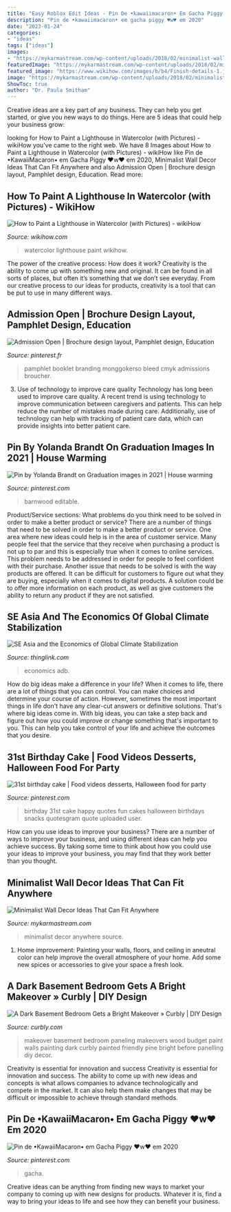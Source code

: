 ```yaml
---
title: "Easy Roblox Edit Ideas - Pin De •kawaiimacaron• Em Gacha Piggy ♥️w♥️ Em 2020"
description: "Pin de •kawaiimacaron• em gacha piggy ♥️w♥️ em 2020"
date: "2023-01-24"
categories:
- "ideas"
tags: ["ideas"]
images:
- "https://mykarmastream.com/wp-content/uploads/2018/02/minimalist-wall-decor-6-.png"
featuredImage: "https://mykarmastream.com/wp-content/uploads/2018/02/minimalist-wall-decor-6-.png"
featured_image: "https://www.wikihow.com/images/b/b4/Finish-details-1.jpg"
image: "https://mykarmastream.com/wp-content/uploads/2018/02/minimalist-wall-decor-6-.png"
ShowToc: true
author: "Dr. Paula Smitham"
---
```



Creative ideas are a key part of any business. They can help you get started, or give you new ways to do things. Here are 5 ideas that could help your business grow:

	

		
looking for How to Paint a Lighthouse in Watercolor (with Pictures) - wikiHow you've came to the right web. We have 8 Images about How to Paint a Lighthouse in Watercolor (with Pictures) - wikiHow like Pin de •KawaiiMacaron• em Gacha Piggy ♥️w♥️ em 2020, Minimalist Wall Decor Ideas That Can Fit Anywhere and also Admission Open | Brochure design layout, Pamphlet design, Education. Read more:
		
    
## How To Paint A Lighthouse In Watercolor (with Pictures) - WikiHow

<img loading=lazy src="https://www.wikihow.com/images/b/b4/Finish-details-1.jpg" onerror="this.onerror=null;this.src='https://tse2.mm.bing.net/th?id=OIP.1z85NyRc7u5PcXTSXD3pNQHaKO&amp;pid=15.1';" alt="How to Paint a Lighthouse in Watercolor (with Pictures) - wikiHow">

_Source: wikihow.com_

>watercolor lighthouse paint wikihow. 

	

The power of the creative process: How does it work?
Creativity is the ability to come up with something new and original. It can be found in all sorts of places, but often it’s something that we don’t see everyday. From our creative process to our ideas for products, creativity is a tool that can be put to use in many different ways.

    
## Admission Open | Brochure Design Layout, Pamphlet Design, Education

<img loading=lazy src="https://i.pinimg.com/736x/17/08/a8/1708a8728ec572a7333148243ce1294c.jpg" onerror="this.onerror=null;this.src='https://tse2.mm.bing.net/th?id=OIP.oCc1QUvMiZnWPAlTyIZnaQAAAA&amp;pid=15.1';" alt="Admission Open | Brochure design layout, Pamphlet design, Education">

_Source: pinterest.fr_

>pamphlet booklet branding monggokerso bleed cmyk admissions broucher. 

	

3) Use of technology to improve care quality
Technology has long been used to improve care quality. A recent trend is using technology to improve communication between caregivers and patients. This can help reduce the number of mistakes made during care. Additionally, use of technology can help with tracking of patient care data, which can provide insights into better patient care.

    
## Pin By Yolanda Brandt On Graduation Images In 2021 | House Warming

<img loading=lazy src="https://i.pinimg.com/736x/93/cb/f2/93cbf2de79a2c98ee1d45476d432c25c.jpg" onerror="this.onerror=null;this.src='https://tse3.mm.bing.net/th?id=OIP.liQkpIJpW6FI-BhcNphnMQHaKX&amp;pid=15.1';" alt="Pin by Yolanda Brandt on Graduation images in 2021 | House warming">

_Source: pinterest.com_

>barnwood editable. 

	

Product/Service sections: What problems do you think need to be solved in order to make a better product or service?
There are a number of things that need to be solved in order to make a better product or service. One area where new ideas could help is in the area of customer service. Many people feel that the service that they receive when purchasing a product is not up to par and this is especially true when it comes to online services. This problem needs to be addressed in order for people to feel confident with their purchase. Another issue that needs to be solved is with the way products are offered. It can be difficult for customers to figure out what they are buying, especially when it comes to digital products. A solution could be to offer more information on each product, as well as give customers the ability to return any product if they are not satisfied.

    
## SE Asia And The Economics Of Global Climate Stabilization

<img loading=lazy src="https://cdn.thinglink.me/api/image/748724155804811265/1024/10/scaletowidth/0/0/1/1/false/true?wait=true" onerror="this.onerror=null;this.src='https://tse3.mm.bing.net/th?id=OIP.OdVweMjSFxnHl3mkopD0ygHaLx&amp;pid=15.1';" alt="SE Asia and the Economics of Global Climate Stabilization">

_Source: thinglink.com_

>economics adb. 

	

How do big ideas make a difference in your life?
When it comes to life, there are a lot of things that you can control. You can make choices and determine your course of action. However, sometimes the most important things in life don't have any clear-cut answers or definitive solutions. That's where big ideas come in. With big ideas, you can take a step back and figure out how you could improve or change something that's important to you. This can help you take control of your life and achieve the outcomes that you desire.

    
## 31st Birthday Cake | Food Videos Desserts, Halloween Food For Party

<img loading=lazy src="https://i.pinimg.com/736x/e5/3a/a7/e53aa72d85b2bae50b4acabdf24a3ce5--st-birthday-birthday-fun.jpg" onerror="this.onerror=null;this.src='https://tse3.mm.bing.net/th?id=OIP.WrJ3urewn1hGY7tWYyotDgHaJ6&amp;pid=15.1';" alt="31st birthday cake | Food videos desserts, Halloween food for party">

_Source: pinterest.com_

>birthday 31st cake happy quotes fun cakes halloween birthdays snacks quotesgram quote uploaded user. 

	

How can you use ideas to improve your business?
There are a number of ways to improve your business, and using different ideas can help you achieve success. By taking some time to think about how you could use your ideas to improve your business, you may find that they work better than you thought.

    
## Minimalist Wall Decor Ideas That Can Fit Anywhere

<img loading=lazy src="https://mykarmastream.com/wp-content/uploads/2018/02/minimalist-wall-decor-6-.png" onerror="this.onerror=null;this.src='https://tse3.mm.bing.net/th?id=OIP.c9sgsJr_1Fso54To40EwsgHaLd&amp;pid=15.1';" alt="Minimalist Wall Decor Ideas That Can Fit Anywhere">

_Source: mykarmastream.com_

>minimalist decor anywhere source. 

	

1. Home improvement: Painting your walls, floors, and ceiling in aneutral color can help improve the overall atmosphere of your home. Add some new spices or accessories to give your space a fresh look. 

    
## A Dark Basement Bedroom Gets A Bright Makeover » Curbly | DIY Design

<img loading=lazy src="http://assets.curbly.com/photos/0000/0013/5452/before-wood-walls-bed-clothes-shelf-590np040711.jpg" onerror="this.onerror=null;this.src='https://tse2.mm.bing.net/th?id=OIP.ZT81Kuy9dVO5Vi8T8Ea9ZwHaE7&amp;pid=15.1';" alt="A Dark Basement Bedroom Gets a Bright Makeover » Curbly | DIY Design">

_Source: curbly.com_

>makeover basement bedroom paneling makeovers wood budget paint walls painting dark curbly painted friendly pine bright before panelling diy decor. 

	

Creativity is essential for innovation and success
Creativity is essential for innovation and success. The ability to come up with new ideas and concepts is what allows companies to advance technologically and compete in the market. It can also help them make changes that may be difficult or impossible to achieve through standard methods.

    
## Pin De •KawaiiMacaron• Em Gacha Piggy ♥️w♥️ Em 2020

<img loading=lazy src="https://i.pinimg.com/736x/ef/28/76/ef287604389c69d63cb6058d23c2a034.jpg" onerror="this.onerror=null;this.src='https://tse2.mm.bing.net/th?id=OIP.zNRtuI4VlKA7SzZeqbfW5AHaHY&amp;pid=15.1';" alt="Pin de •KawaiiMacaron• em Gacha Piggy ♥️w♥️ em 2020">

_Source: pinterest.com_

>gacha. 

	

Creative ideas can be anything from finding new ways to market your company to coming up with new designs for products. Whatever it is, find a way to bring your ideas to life and see how they can benefit your business.

